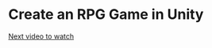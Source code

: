 # Create an RPG Game in Unity

[Next video to watch](https://www.udemy.com/course/create-an-rpg-game-in-unity/learn/lecture/31236950#overview)
